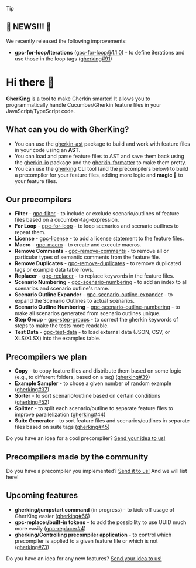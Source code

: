 <!--
# 🙌 HACKTOBERFEST!!! 🙌

We're excited to announce that **GherKing** is participating in this year's [Hacktoberfest](https://hacktoberfest.com/), a month-long celebration of open-source software contributions. This October, we invite you to join us in making a difference in open-source development!

Here's what you need to know about GherKing's involvement in Hacktoberfest:
 1. **Get Involved**: GherKing is proud to be part of Hacktoberfest. This is a fantastic opportunity for developers, enthusiasts, and anyone interested in open source to collaborate with our project.
 2. **Dive into the Issues**: We have many issues and enhancements ready to tackle, [marked with the hacktoberfest label](https://github.com/gherking/gherking/issues?q=is%3Aopen+is%3Aissue+label%3AHacktoberfest). Whether you're a seasoned developer or just getting started, there's something for everyone. These contributions can help us improve GherKing and make it even better for our users.
 3. **Explore the Possibilities**: Not limited to just our existing issues, we welcome contributions to any of our [repositories marked with the Hacktoberfest topic](https://github.com/search?q=topic%3Ahacktoberfest+org%3Agherking&type=Repositories). Feel free to bring your creativity and ideas to the table!
 4. **Review Our Contribution Guidelines**: Review our contribution guidelines before you start. These guidelines outline the rules and best practices for contributing to GherKing. You can find it [here](https://github.com/gherking/.github/blob/main/CONTRIBUTING.md).

Contribute, learn, and have fun this Hacktoberfest season with GherKing. Together, we can make a real impact on the open-source community while reaping the rewards of your efforts.

Thank you for being a part of the GherKing family and helping us grow and thrive. Let's make this Hacktoberfest a memorable one!
-->

> [!TIP]
> ## 🌟 NEWS!!! 🌟
>
> We recently released the following improvements:
> * **gpc-for-loop/Iterations** (gpc-for-loop@1.1.0) - to define iterations and use those in the loop tags ([gherking#91](https://github.com/gherking/gherking/issues/91))

# Hi there 👋

**GherKing** is a tool to make Gherkin smarter! It allows you to programmatically handle Cucumber/Gherkin feature files in your JavaScript/TypeScript code.

## What can you do with **GherKing**?

* You can use the [gherkin-ast](https://github.com/gherking/gherkin-ast) package to build and work with feature files in your code using an **AST**.
* You can load and parse feature files to AST and save them back using the [gherkin-io](https://github.com/gherking/gherkin-io) package and the [gherkin-formatter](https://github.com/gherking/gherkin-formatter) to make them pretty.
* You can use the [gherking](https://github.com/gherking/gherking) CLI tool (and the precompilers below) to build a precompiler for your feature files, adding more logic and **magic 🌈** to your feature files.

## Our precompilers

* **Filter** - [gpc-filter](https://github.com/gherking/gpc-filter) - to include or exclude scenario/outlines of feature files based on a cucumber-tag-expression.
* **For Loop** - [gpc-for-loop](https://github.com/gherking/gpc-for-loop) - to loop scenarios and scenario outlines to repeat them.
* **License** - [gpc-license](https://github.com/gherking/gpc-license) - to add a license statement to the feature files.
* **Macro** - [gpc-macro](https://github.com/gherking/gpc-macro) - to create and execute macros.
* **Remove Comments** - [gpc-remove-comments](https://github.com/gherking/gpc-remove-comments) - to remove all or particular types of semantic comments from the feature file.
* **Remove Duplicates** - [gpc-remove-duplicates](https://github.com/gherking/gpc-remove-duplicates) - to remove duplicated tags or example data table rows.
* **Replacer** - [gpc-replacer](https://github.com/gherking/gpc-replacer) - to replace keywords in the feature files.
* **Scenario Numbering** - [gpc-scenario-numbering](https://github.com/gherking/gpc-scenario-numbering) - to add an index to all scenarios and scenario outline's name.
* **Scenario Outline Expander** - [gpc-scenario-outline-expander](https://github.com/gherking/gpc-scenario-outline-expander) - to expand the Scenario Outlines to actual scenarios.
* **Scenario Outline Numbering** - [gpc-scenario-outline-numbering](https://github.com/gherking/gpc-scenario-outline-numbering) - to make all scenarios generated from scenario outlines unique.
* **Step Group** - [gpc-step-groups](https://github.com/gherking/gpc-step-groups) - to correct the gherkin keywords of steps to make the tests more readable.
* **Test Data** - [gpc-test-data](https://github.com/gherking/gpc-test-data) - to load external data (JSON, CSV, or XLS/XLSX) into the examples table.

## Precompilers we plan

* **Copy** - to copy feature files and distribute them based on some logic (e.g., to different folders, based on a tag) ([gherking#39](https://github.com/gherking/gherking/issues/39))
* **Example Sampler** - to chose a given number of random example ([gherking#37](https://github.com/gherking/gherking/issues/37))
* **Sorter** - to sort scenario/outline based on certain conditions ([gherking#52](https://github.com/gherking/gherking/issues/52))
* **Splitter** - to split each scenario/outline to separate feature files to improve parallelization ([gherking#44](https://github.com/gherking/gherking/issues/44))
* **Suite Generator** - to sort feature files and scenarios/outlines in separate files based on suite tags ([gherking#45](https://github.com/gherking/gherking/issues/45))

Do you have an idea for a cool precompiler? [Send your idea to us!](https://github.com/gherking/gherking/issues/new?assignees=judit-nahaj%2C+szikszail&labels=enhancement&template=precompiler-request.md&title=%5BGPC%5D+The+name+of+the+precompiler)

## Precompilers made by the community

Do you have a precompiler you implemented? [Send it to us!](https://github.com/gherking/gherking/issues/new?assignees=judit-nahaj%2C+szikszail&labels=enhancement&template=precompiler-request.md&title=%5BGPC%5D+New+OSS+precompiler) And we will list here!

## Upcoming features

* **gherking/jumpstart command** (in progress) - to kick-off usage of GherKing easier ([gherking#66](https://github.com/gherking/gherking/issues/66))
* **gpc-replacer/built-in tokens** - to add the possibility to use UUID much more easily ([gpc-replacer#4](https://github.com/gherking/gpc-replacer/issues/4))
* **gherking/Controlling precompiler application** - to control which precompiler is applied to a given feature file or which is not ([gherking#73](https://github.com/gherking/gherking/issues/73))

Do you have an idea for any new features? [Send your idea to us!](https://github.com/gherking/gherking/issues/new?assignees=judit-nahaj%2C+szikszail&labels=enhancement&template=feature-request.md&title=%5BIMPR%5D+A+short+description%2Fname+of+the+new+feature)
